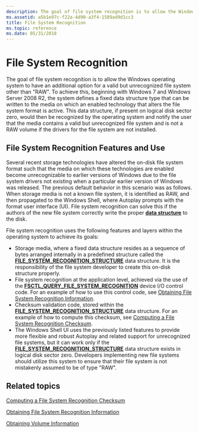 ```yaml
---
description: The goal of file system recognition is to allow the Windows operating system to have an additional option for a valid but unrecognized file system other than &\#0034;RAW&\#0034;.
ms.assetid: a5b1e97c-f22a-4d90-a3f4-1589ad9d1cc3
title: File System Recognition
ms.topic: reference
ms.date: 05/31/2018
---
```


# File System Recognition

The goal of file system recognition is to allow the Windows operating system to have an additional option for a valid but unrecognized file system other than "RAW". To achieve this, beginning with Windows 7 and Windows Server 2008 R2, the system defines a fixed data structure type that can be written to the media on which an enabled technology that alters the file system format is active. This data structure, if present on logical disk sector zero, would then be recognized by the operating system and notify the user that the media contains a valid but unrecognized file system and is not a RAW volume if the drivers for the file system are not installed.

## File System Recognition Features and Use

Several recent storage technologies have altered the on-disk file system format such that the media on which these technologies are enabled become unrecognizable to earlier versions of Windows due to the file system drivers not existing when a particular earlier version of Windows was released. The previous default behavior in this scenario was as follows. When storage media is not a known file system, it is identified as RAW, and then propagated to the Windows Shell, where Autoplay prompts with the format user interface (UI). File system recognition can solve this if the authors of the new file system correctly write the proper [**data structure**](file-system-recognition-structure.md) to the disk.

File system recognition uses the following features and layers within the operating system to achieve its goals:

-   Storage media, where a fixed data structure resides as a sequence of bytes arranged internally in a predefined structure called the [**FILE\_SYSTEM\_RECOGNITION\_STRUCTURE**](file-system-recognition-structure.md) data structure. It is the responsibility of the file system developer to create this on-disk structure properly.
-   File system recognition at the application level, achieved via the use of the [**FSCTL\_QUERY\_FILE\_SYSTEM\_RECOGNITION**](/windows/win32/api/winioctl/ni-winioctl-fsctl_query_file_system_recognition) device I/O control code. For an example of how to use this control code, see [Obtaining File System Recognition Information](obtaining-file-system-recognition-information.md).
-   Checksum validation code, stored within the [**FILE\_SYSTEM\_RECOGNITION\_STRUCTURE**](file-system-recognition-structure.md) data structure. For an example of how to compute this checksum, see [Computing a File System Recognition Checksum](computing-a-file-system-recognition-checksum.md).
-   The Windows Shell UI uses the previously listed features to provide more flexible and robust Autoplay and related support for unrecognized file systems, but it can work only if the [**FILE\_SYSTEM\_RECOGNITION\_STRUCTURE**](file-system-recognition-structure.md) data structure exists in logical disk sector zero. Developers implementing new file systems should utilize this system to ensure that their file system is not mistakenly assumed to be of type "RAW".

## Related topics

<dl> <dt>

[Computing a File System Recognition Checksum](computing-a-file-system-recognition-checksum.md)
</dt> <dt>

[Obtaining File System Recognition Information](obtaining-file-system-recognition-information.md)
</dt> <dt>

[Obtaining Volume Information](obtaining-volume-information.md)
</dt> </dl>

 

 
